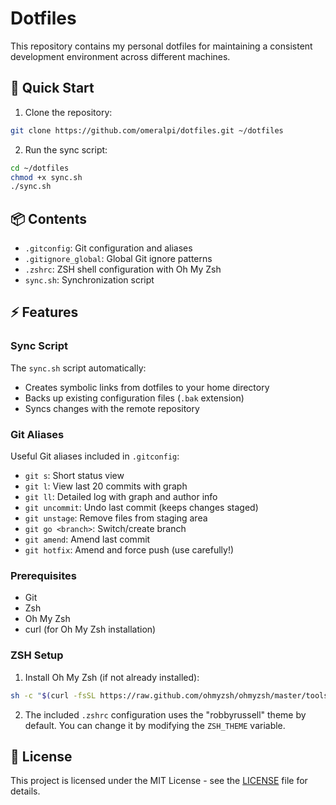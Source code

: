 # Dotfiles

This repository contains my personal dotfiles for maintaining a consistent development environment across different machines.

## 🚀 Quick Start

1. Clone the repository:
```bash
git clone https://github.com/omeralpi/dotfiles.git ~/dotfiles
```

2. Run the sync script:
```bash
cd ~/dotfiles
chmod +x sync.sh
./sync.sh
```

## 📦 Contents

- `.gitconfig`: Git configuration and aliases
- `.gitignore_global`: Global Git ignore patterns
- `.zshrc`: ZSH shell configuration with Oh My Zsh
- `sync.sh`: Synchronization script

## ⚡️ Features

### Sync Script
The `sync.sh` script automatically:
- Creates symbolic links from dotfiles to your home directory
- Backs up existing configuration files (`.bak` extension)
- Syncs changes with the remote repository

### Git Aliases
Useful Git aliases included in `.gitconfig`:

- `git s`: Short status view
- `git l`: View last 20 commits with graph
- `git ll`: Detailed log with graph and author info
- `git uncommit`: Undo last commit (keeps changes staged)
- `git unstage`: Remove files from staging area
- `git go <branch>`: Switch/create branch
- `git amend`: Amend last commit
- `git hotfix`: Amend and force push (use carefully!)

### Prerequisites

- Git
- Zsh
- Oh My Zsh
- curl (for Oh My Zsh installation)

### ZSH Setup
1. Install Oh My Zsh (if not already installed):
```bash
sh -c "$(curl -fsSL https://raw.github.com/ohmyzsh/ohmyzsh/master/tools/install.sh)"
```
2. The included `.zshrc` configuration uses the "robbyrussell" theme by default. You can change it by modifying the `ZSH_THEME` variable.

## 📝 License

This project is licensed under the MIT License - see the [LICENSE](LICENSE) file for details.
